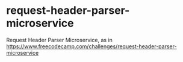 # request-header-parser-microservice
Request Header Parser Microservice, as in https://www.freecodecamp.com/challenges/request-header-parser-microservice
